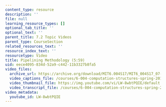 ```yaml
---
content_type: resource
description: ''
file: null
learning_resource_types: []
optional_tab_title: ''
optional_text: ''
parent_title: 7.2 Topic Videos
parent_type: CourseSection
related_resources_text: ''
resource_index_text: ''
resourcetype: Video
title: Pipelining Methodology (5:59)
uid: eece4095-834d-52a9-c442-11b3327b8fa5
video_files:
  archive_url: https://archive.org/download/MIT6.004S17/MIT6_004S17_07-02-03_300k.mp4
  video_captions_file: /courses/6-004-computation-structures-spring-2017/5c8b682ffac6545bac74896e1f2a48cf_LW-8wbtPQIE.vtt
  video_thumbnail_file: https://img.youtube.com/vi/LW-8wbtPQIE/default.jpg
  video_transcript_file: /courses/6-004-computation-structures-spring-2017/bac3c9d14d5448946b7609a80ee8c808_LW-8wbtPQIE.pdf
video_metadata:
  youtube_id: LW-8wbtPQIE
---
```

